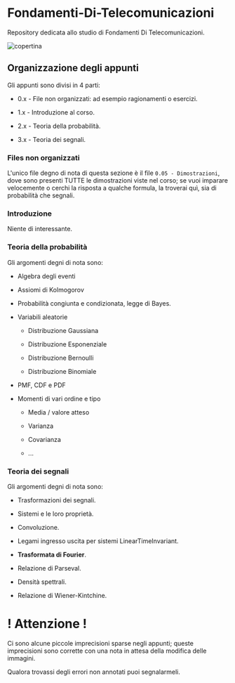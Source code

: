 # Fondamenti-Di-Telecomunicazioni

Repository dedicata allo studio di Fondamenti Di Telecomunicazioni.

![copertina](https://i.imgur.com/dqqoxrk_d.webp?maxwidth=1520&fidelity=grand)

## Organizzazione degli appunti

Gli appunti sono divisi in 4 parti:

- 0.x - File non organizzati: ad esempio ragionamenti o esercizi.

- 1.x - Introduzione al corso.

- 2.x - Teoria della probabilità.

- 3.x - Teoria dei segnali.

### Files non organizzati

L'unico file degno di nota di questa sezione è il file `0.05 - Dimostrazioni`, dove sono presenti TUTTE le dimostrazioni viste nel corso; se vuoi imparare velocemente o cerchi la risposta a qualche formula, la troverai quì, sia di probabilità che segnali.

### Introduzione

Niente di interessante.

### Teoria della probabilità

Gli argomenti degni di nota sono:

- Algebra degli eventi

- Assiomi di Kolmogorov

- Probabilità congiunta e condizionata, legge di Bayes.

- Variabili aleatorie
  
  - Distribuzione Gaussiana
  
  - Distribuzione Esponenziale
  
  - Distribuzione Bernoulli
  
  - Distribuzione Binomiale

- PMF, CDF e PDF

- Momenti di vari ordine e tipo
  
  - Media / valore atteso
  
  - Varianza
  
  - Covarianza
  
  - ...

### Teoria dei segnali

Gli argomenti degni di nota sono:

- Trasformazioni dei segnali.

- Sistemi e le loro proprietà.

- Convoluzione.

- Legami ingresso uscita per sistemi LinearTimeInvariant.

- **Trasformata di Fourier**.

- Relazione di Parseval.

- Densità spettrali.

- Relazione di Wiener-Kintchine.



# ! Attenzione !

Ci sono alcune piccole imprecisioni sparse negli appunti; queste imprecisioni sono corrette con una nota in attesa della modifica delle immagini. 

Qualora trovassi degli errori non annotati puoi segnalarmeli.